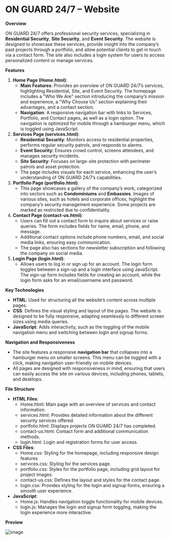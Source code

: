 # ON GUARD 24/7 – Website


**Overview**

ON GUARD 24/7 offers professional security services, specializing in **Residential Security**, **Site Security**, and **Event Security**. The website is designed to showcase these services, provide insight into the company’s past projects through a portfolio, and allow potential clients to get in touch via a contact form. The site also includes a login system for users to access personalized content or manage services.

**Features**

1. **Home Page (Home.html)**:
    - **Main Features**: Provides an overview of ON GUARD 24/7’s services, highlighting Residential, Site, and Event Security. The homepage includes a "Who We Are" section introducing the company’s mission and experience, a "Why Choose Us" section explaining their advantages, and a contact section.
    - **Navigation**: A responsive navigation bar with links to Services, Portfolio, and Contact pages, as well as a login option. The navigation is optimized for mobile through a hamburger menu, which is toggled using JavaScript​.
2. **Services Page (services.html)**:
    - **Residential Security**: Monitors access to residential properties, performs regular security patrols, and responds to alarms.
    - **Event Security**: Ensures crowd control, screens attendees, and manages security incidents.
    - **Site Security**: Focuses on large-site protection with perimeter patrols and asset protection.
    - The page includes visuals for each service, enhancing the user’s understanding of ON GUARD 24/7’s capabilities.
3. **Portfolio Page (portfolio.html)**:
    - This page showcases a gallery of the company’s work, categorized into sectors such as **Condominiums** and **Embassies**. Images of various sites, such as hotels and corporate offices, highlight the company’s security management experience. Some projects are marked as restricted due to confidentiality.
4. **Contact Page (contact-us.html)**:
    - Users can fill out a contact form to inquire about services or raise queries. The form includes fields for name, email, phone, and message.
    - Additional contact options include phone numbers, email, and social media links, ensuring easy communication.
    - The page also has sections for newsletter subscription and following the company on social media.
5. **Login Page (login.html)**:
    - Allows users to log in or sign up for an account. The login form toggles between a sign-up and a login interface using JavaScript. The sign-up form includes fields for creating an account, while the login form asks for an email/username and password.

**Key Technologies**

- **HTML**: Used for structuring all the website’s content across multiple pages.
- **CSS**: Defines the visual styling and layout of the pages. The website is designed to be fully responsive, adapting seamlessly to different screen sizes using media queries.
- **JavaScript**: Adds interactivity, such as the toggling of the mobile navigation menu and switching between login and signup forms.

**Navigation and Responsiveness**

- The site features a responsive **navigation bar** that collapses into a hamburger menu on smaller screens. This menu can be toggled with a click, making navigation user-friendly on mobile devices.
- All pages are designed with responsiveness in mind, ensuring that users can easily access the site on various devices, including phones, tablets, and desktops.

**File Structure**

- **HTML Files**:
  - Home.html: Main page with an overview of services and contact information.
  - services.html: Provides detailed information about the different security services offered.
  - portfolio.html: Displays projects ON GUARD 24/7 has completed.
  - contact-us.html: Contact form and additional communication methods.
  - login.html: Login and registration forms for user access.
- **CSS Files**:
  - Home.css: Styling for the homepage, including responsive design features​
  - services.css: Styling for the services page.
  - portfolio.css: Styles for the portfolio page, including grid layout for project images.
  - contact-us.css: Defines the layout and styles for the contact page.
  - login.css: Provides styling for the login and signup forms, ensuring a smooth user experience.
- **JavaScript**:
  - Home.js: Handles navigation toggle functionality for mobile devices.
  - login.js: Manages the login and signup form toggling, making the login experience more interactive.






**Preview**


  ![image](https://github.com/user-attachments/assets/7f87b289-4de5-4c3f-b992-e35a80abd46c)
